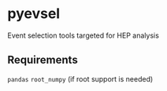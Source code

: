 # pyevsel
Event selection tools targeted for HEP analysis

Requirements
---------------------------

`pandas`
`root_numpy` (if root support is needed)

